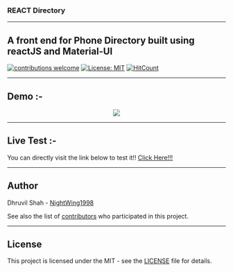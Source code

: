 ### REACT Directory

------------------------------------------

## A front end for Phone Directory built using reactJS and Material-UI

[![contributions welcome](https://img.shields.io/badge/contributions-welcome-brightgreen.svg?style=flat)](https://github.com/NightWing1998/reactdirectory/issues)
[![License: MIT](https://img.shields.io/badge/License-MIT-yellow.svg)](https://opensource.org/licenses/MIT)
[![HitCount](http://hits.dwyl.io/nurdtechie98/drive-cli.svg)](http://hits.dwyl.io/NightNing1998/reactdirectory)

------------------------------------------
## Demo :-

<p align="center">
    <img src="./Demo.gif">
</p>

------------------------------------------

## Live Test :-

You can directly visit the link below to test it!!
<a href = "https://nightwing1998.github.io/reactdirectory">Click Here!!!</a>

------------------------------------------
## Author
Dhruvil Shah - [NightWing1998](https://github.com/NightWing1998)

See also the list of [contributors](https://github.com/NightWing1998/reactdirectory/graphs/contributors) who participated in this project.

------------------------------------------
## License
This project is licensed under the MIT - see the [LICENSE](./LICENSE) file for details.